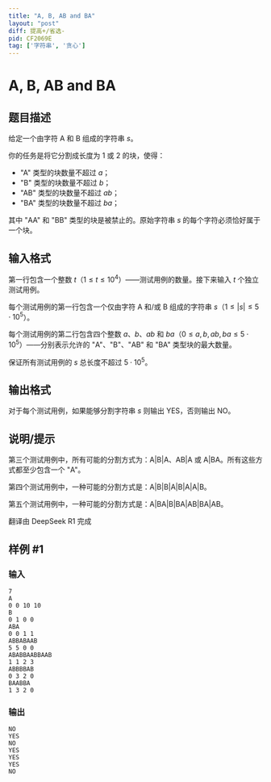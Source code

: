 ```yaml
---
title: "A, B, AB and BA"
layout: "post"
diff: 提高+/省选-
pid: CF2069E
tag: ['字符串', '贪心']
---
```


# A, B, AB and BA

## 题目描述

给定一个由字符 A 和 B 组成的字符串 $s$。

你的任务是将它分割成长度为 $1$ 或 $2$ 的块，使得：
- "A" 类型的块数量不超过 $a$；
- "B" 类型的块数量不超过 $b$；
- "AB" 类型的块数量不超过 $ab$；
- "BA" 类型的块数量不超过 $ba$；

其中 "AA" 和 "BB" 类型的块是被禁止的。原始字符串 $s$ 的每个字符必须恰好属于一个块。

## 输入格式

第一行包含一个整数 $t$（$1 \le t \le 10^4$）——测试用例的数量。接下来输入 $t$ 个独立测试用例。

每个测试用例的第一行包含一个仅由字符 A 和/或 B 组成的字符串 $s$（$1 \le |s| \le 5 \cdot 10^5$）。

每个测试用例的第二行包含四个整数 $a$、$b$、$ab$ 和 $ba$（$0 \le a, b, ab, ba \le 5 \cdot 10^5$）——分别表示允许的 "A"、"B"、"AB" 和 "BA" 类型块的最大数量。

保证所有测试用例的 $s$ 总长度不超过 $5 \cdot 10^5$。

## 输出格式

对于每个测试用例，如果能够分割字符串 $s$ 则输出 YES，否则输出 NO。

## 说明/提示

第三个测试用例中，所有可能的分割方式为：A|B|A、AB|A 或 A|BA。所有这些方式都至少包含一个 "A"。

第四个测试用例中，一种可能的分割方式是：A|B|B|A|B|A|A|B。

第五个测试用例中，一种可能的分割方式是：A|BA|B|BA|AB|BA|AB。

翻译由 DeepSeek R1 完成

## 样例 #1

### 输入

```
7
A
0 0 10 10
B
0 1 0 0
ABA
0 0 1 1
ABBABAAB
5 5 0 0
ABABBAABBAAB
1 1 2 3
ABBBBAB
0 3 2 0
BAABBA
1 3 2 0
```

### 输出

```
NO
YES
NO
YES
YES
YES
NO
```

